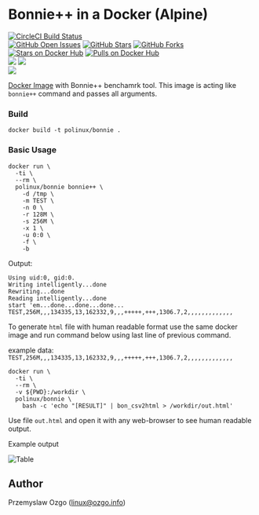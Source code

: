 # Bonnie++ in a Docker (Alpine)

[![CircleCI Build Status](https://img.shields.io/circleci/project/pozgo/docker-bonnie/master.svg)](https://circleci.com/gh/pozgo/docker-bonnie)  
[![GitHub Open Issues](https://img.shields.io/github/issues/pozgo/docker-bonnie.svg)](https://github.com/pozgo/docker-bonnie/issues)
[![GitHub Stars](https://img.shields.io/github/stars/pozgo/docker-bonnie.svg)](https://github.com/pozgo/docker-bonnie)
[![GitHub Forks](https://img.shields.io/github/forks/pozgo/docker-bonnie.svg)](https://github.com/pozgo/docker-bonnie)  
[![Stars on Docker Hub](https://img.shields.io/docker/stars/polinux/bonnie.svg)](https://hub.docker.com/r/polinux/bonnie)
[![Pulls on Docker Hub](https://img.shields.io/docker/pulls/polinux/bonnie.svg)](https://hub.docker.com/r/polinux/bonnie)  
[![](https://images.microbadger.com/badges/version/polinux/bonnie.svg)](http://microbadger.com/images/polinux/bonnie)
[![](https://images.microbadger.com/badges/license/polinux/bonnie.svg)](http://microbadger.com/images/polinux/bonnie)  
[![](https://images.microbadger.com/badges/image/polinux/bonnie.svg)](http://microbadger.com/images/polinux/bonnie)

[Docker Image]() with Bonnie++ benchamrk tool. This image is acting like `bonnie++` command and passes all arguments.

### Build

    docker build -t polinux/bonnie .

### Basic Usage

    docker run \
      -ti \
      --rm \
      polinux/bonnie bonnie++ \
        -d /tmp \
        -m TEST \
        -n 0 \
        -r 128M \
        -s 256M \
        -x 1 \
        -u 0:0 \
        -f \
        -b

Output:

    Using uid:0, gid:0.
    Writing intelligently...done
    Rewriting...done
    Reading intelligently...done
    start 'em...done...done...done...
    TEST,256M,,,134335,13,162332,9,,,+++++,+++,1306.7,2,,,,,,,,,,,,,

To generate `html` file with human readable format use the same docker image and run command below using last line of previous command.

example data: `TEST,256M,,,134335,13,162332,9,,,+++++,+++,1306.7,2,,,,,,,,,,,,,`

    docker run \
      -ti \
      --rm \
      -v ${PWD}:/workdir \
      polinux/bonnie \
        bash -c 'echo "[RESULT]" | bon_csv2html > /workdir/out.html'

Use file `out.html` and open it with any web-browser to see human readable output.

Example output

![Table](https://raw.githubusercontent.com/pozgo/docker-bonnie/master/images/table.jpg)

## Author
Przemyslaw Ozgo (<linux@ozgo.info>)
